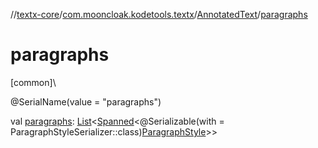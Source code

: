 //[textx-core](../../../index.md)/[com.mooncloak.kodetools.textx](../index.md)/[AnnotatedText](index.md)/[paragraphs](paragraphs.md)

# paragraphs

[common]\

@SerialName(value = &quot;paragraphs&quot;)

val [paragraphs](paragraphs.md): [List](https://kotlinlang.org/api/latest/jvm/stdlib/kotlin.collections/-list/index.html)&lt;[Spanned](../-spanned/index.md)&lt;@Serializable(with = ParagraphStyleSerializer::class)[ParagraphStyle](https://developer.android.com/reference/kotlin/androidx/compose/ui/text/ParagraphStyle.html)&gt;&gt;
